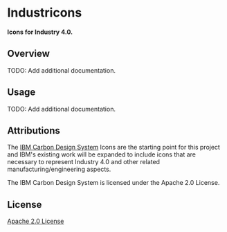 # Industricons

**Icons for Industry 4.0.**

## Overview

TODO: Add additional documentation.

## Usage

TODO: Add additional documentation.

## Attributions

The [IBM Carbon Design System](https://carbondesignsystem.com) Icons are the
starting point for this project and IBM's existing work will be expanded to
include icons that are necessary to represent Industry 4.0 and other related
manufacturing/engineering aspects.

The IBM Carbon Design System is licensed under the Apache 2.0 License.

## License

[Apache 2.0 License](./LICENSE)
